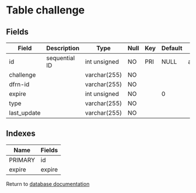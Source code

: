 Table challenge
===========



Fields
------

| Field       | Description   | Type         | Null | Key | Default | Extra          |
| ----------- | ------------- | ------------ | ---- | --- | ------- | -------------- |
| id          | sequential ID | int unsigned | NO   | PRI | NULL    | auto_increment |
| challenge   |               | varchar(255) | NO   |     |         |                |
| dfrn-id     |               | varchar(255) | NO   |     |         |                |
| expire      |               | int unsigned | NO   |     | 0       |                |
| type        |               | varchar(255) | NO   |     |         |                |
| last_update |               | varchar(255) | NO   |     |         |                |

Indexes
------------

| Name    | Fields |
| ------- | ------ |
| PRIMARY | id     |
| expire  | expire |


Return to [database documentation](help/database)

